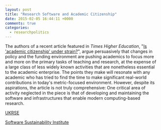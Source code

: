 ```yaml
---
layout: post
title: "Research Software and Academic Citizenship"
date: 2015-02-05 16:44:11 +0000
comments: true
categories: 
  - researchpolitics
---
```


The authors of a recent article featured in *Times Higher Education*, "[Is 'academic citizenship' under strain?](http://www.timeshighereducation.co.uk/features/is-academic-citizenship-under-strain/2018134.article)", argue persuasively that changes in policy and the funding environment are
pushing academics to focus more and more on the primary tasks of teaching and
research, at the expense of a large class of less widely known activities that
are nonetheless essential to the academic enterprise. The points they make will
resonate with any academic who has tried to find the time to make significant
real-world contributions in today's metric-focused environment. However,
despite its aspirations, the article is not truly comprehensive: One critical
area of activity neglected in the piece is that of developing and maintaining
the software and infrastructures that enable modern computing-based research.

[UKRSE](http://www.rse.ac.uk/)

[Software Sustainability Institute](http://software.ac.uk)
